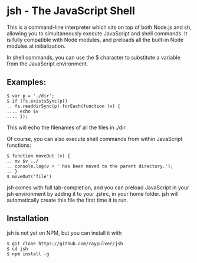 # jsh - The JavaScript Shell
This is a command-line interpreter which sits on top of both Node.js and sh, allowing you to simultaneously execute JavaScript and shell commands. It is fully compatible with Node modules, and preloads all the built-in Node modules at initialization.

In shell commands, you can use the $ character to substitute a variable from the JavaScript environment.

## Examples:
```
$ var p = './dir';
$ if (fs.existsSync(p))
.. fs.readdirSync(p).forEach(function (v) {
.... echo $v
.... });
```

This will echo the filenames of all the files in ./dir

Of course, you can also execute shell commands from within JavaScript functions:

```
$ function moveOut (v) {
.. mv $v ../
.. console.log(v + ' has been moved to the parent directory.');
.. }
$ moveOut('file')
```

jsh comes with full tab-completion, and you can preload JavaScript in your jsh environment by adding it to your .jshrc, in your home folder. jsh will automatically create this file the first time it is run.

## Installation
jsh is not yet on NPM, but you can install it with
```
$ git clone https://github.com/raypulver/jsh
$ cd jsh
$ npm install -g
```
